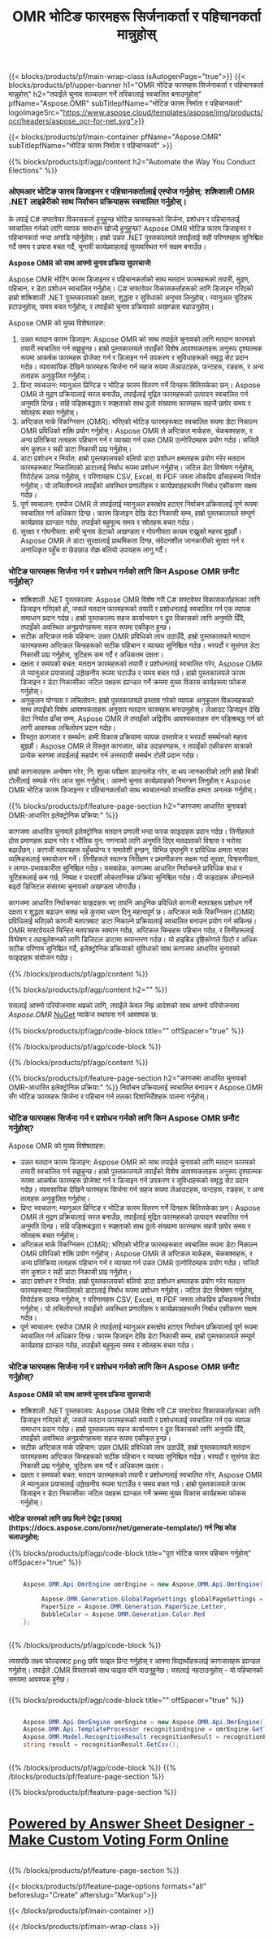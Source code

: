 ﻿---
title: OMR भोटिङ फारमहरू सिर्जनाकर्ता र पहिचानकर्ता मान्नुहोस्
weight: 3920
url: /ne/voting/form/
lang: ne
langdirlevel: 2
locales: as,he,or,pa,ru,uk,ar,fa,bg,cs,da,de,es,el,hu,hr,fr,nl,id,it,lt,lv,mk,pl,pt,ro,sk,sl,sv,sr,vi,th,tr,ko,ja,bn,gu,hi,kn,mr,ne,ta,te,ur,sd
description: Aspose OMR भोटिंग फारम डिजाइनर र पहिचानकर्ताको साथ मतदान फारमहरूको तयारी, मुद्रण, पहिचान, र डेटा प्रशोधन स्वचालित गर्नुहोस्। हाम्रो शक्तिशालीको दक्षता, शुद्धता र सुविधाको अनुभव लिनुहोस्
---

{{< blocks/products/pf/main-wrap-class isAutogenPage="true">}}
{{< blocks/products/pf/upper-banner h1="OMR भोटिङ फारमहरू सिर्जनाकर्ता र पहिचानकर्ता मान्नुहोस्" h2="तपाईंले चुनाव सञ्चालन गर्ने तरिकालाई स्वचालित बनाउनुहोस्" pfName="Aspose.OMR" subTitlepfName="भोटिङ फारम निर्माता र पहिचानकर्ता" logoImageSrc="https://www.aspose.cloud/templates/aspose/img/products/ocr/headers/aspose_ocr-for-net.svg">}}

{{< blocks/products/pf/main-container pfName="Aspose.OMR" subTitlepfName="भोटिङ फारम निर्माता र पहिचानकर्ता" >}}


{{% blocks/products/pf/agp/content h2="Automate the Way You Conduct Elections" %}}

<h3>ओएमआर भोटिङ फारम डिजाइनर र पहिचानकर्तालाई एस्पोज गर्नुहोस्: शक्तिशाली OMR .NET लाइब्रेरीको साथ निर्वाचन प्रक्रियाहरू स्वचालित गर्नुहोस्।</h3>

<p>के तपाई C# सफ्टवेयर विकासकर्ता हुनुहुन्छ भोटिङ फारमहरूको सिर्जना, प्रशोधन र पहिचानलाई स्वचालित गर्नको लागि व्यापक समाधान खोज्दै हुनुहुन्छ? Aspose OMR भोटिङ फारम डिजाइनर र पहिचानकर्ता भन्दा अगाडि नहेर्नुहोस्। हाम्रो उन्नत .NET पुस्तकालयले तपाईंलाई सही परिणामहरू सुनिश्चित गर्दै समय र प्रयास बचत गर्दै, चुनावी कार्यप्रवाहलाई सुव्यवस्थित गर्न सक्षम बनाउँछ।</p>

<p><b>Aspose OMR को साथ आफ्नो चुनाव प्रक्रिया सुपरचार्ज!</b></p>

<p>Aspose OMR भोटिंग फारम डिजाइनर र पहिचानकर्ताको साथ मतदान फारमहरूको तयारी, मुद्रण, पहिचान, र डेटा प्रशोधन स्वचालित गर्नुहोस्। C# सफ्टवेयर विकासकर्ताहरूको लागि डिजाइन गरिएको हाम्रो शक्तिशाली .NET पुस्तकालयको दक्षता, शुद्धता र सुविधाको अनुभव लिनुहोस्। म्यानुअल त्रुटिहरू हटाउनुहोस्, समय बचत गर्नुहोस्, र तपाईंको चुनाव प्रक्रियाको अखण्डता बढाउनुहोस्।</p>

<p>Aspose OMR को मुख्य विशेषताहरु:</p>

<ol>
	<li>उन्नत मतदान फारम डिजाइन: Aspose OMR को साथ तपाईले चुनावको लागि मतदान फारमको तयारी स्वचालित गर्न सक्नुहुन्छ। हाम्रो पुस्तकालयले तपाइँको विशेष आवश्यकताहरू अनुरूप दृश्यात्मक रूपमा आकर्षक फारमहरू प्रोजेक्ट गर्न र डिजाइन गर्न उपकरण र सुविधाहरूको समृद्ध सेट प्रदान गर्दछ। व्यावसायिक देखिने फारमहरू सिर्जना गर्न सहज रूपमा लेआउटहरू, फन्टहरू, रङहरू, र अन्य तत्वहरू अनुकूलित गर्नुहोस्।</li>
	<li>प्रिन्ट स्वचालन: म्यानुअल प्रिन्टिङ र भोटिङ फारम वितरण गर्ने दिनहरू बितिसकेका छन्। Aspose OMR ले मुद्रण प्रक्रियालाई सरल बनाउँछ, तपाईंलाई मुद्रित फारमहरूको उत्पादन स्वचालित गर्न अनुमति दिन्छ। सहि पङ्क्तिबद्धता र स्पष्टताको साथ ठूलो संख्यामा फारमहरू सहजै छापेर समय र स्रोतहरू बचत गर्नुहोस्।</li>
	<li>अप्टिकल मार्क रिकग्निसन (OMR): भरिएको भोटिङ फारमहरूबाट स्वचालित रूपमा डेटा निकाल्न OMR प्रविधिको शक्ति प्रयोग गर्नुहोस्। Aspose OMR ले अप्टिकल मार्कहरू, चेकबक्सहरू, र अन्य प्रतिक्रिया तत्वहरू पहिचान गर्न र व्याख्या गर्न उन्नत OMR एल्गोरिदमहरू प्रयोग गर्दछ। सजिलै संग कुशल र सही डाटा निकासी प्राप्त गर्नुहोस्।</li>
	<li>डाटा प्रशोधन र निर्यात: हाम्रो पुस्तकालयको बलियो डाटा प्रशोधन क्षमताहरू प्रयोग गरेर मतदान फारमहरूबाट निकालिएको डाटालाई निर्बाध रूपमा प्रशोधन गर्नुहोस्। जटिल डेटा विश्लेषण गर्नुहोस्, रिपोर्टहरू उत्पन्न गर्नुहोस्, र परिणामहरू CSV, Excel, वा PDF जस्ता लोकप्रिय ढाँचाहरूमा निर्यात गर्नुहोस्। यो लचिलोपनले तपाइँको अवस्थित प्रणालीहरू र कार्यप्रवाहहरूसँग निर्बाध एकीकरण सक्षम गर्दछ।</li>
	<li>पूर्ण स्वचालन: एस्पोज OMR ले तपाईलाई म्यानुअल हस्तक्षेप हटाएर निर्वाचन प्रक्रियालाई पूर्ण रूपमा स्वचालित गर्न अधिकार दिन्छ। फारम डिजाइन देखि डेटा निकासी सम्म, हाम्रो पुस्तकालयले सम्पूर्ण कार्यप्रवाह ह्यान्डल गर्दछ, तपाईंको बहुमूल्य समय र स्रोतहरू बचत गर्दछ।</li>
    <li>सुरक्षा र गोपनीयता: हामी चुनाव डेटाको अखण्डता र गोपनीयता कायम राख्नुको महत्त्व बुझ्छौं। Aspose OMR ले डाटा सुरक्षालाई प्राथमिकता दिन्छ, संवेदनशील जानकारीको सुरक्षा गर्न र अनाधिकृत पहुँच वा छेडछाड रोक्न बलियो उपायहरू लागू गर्दै।</li>
</ol>

<h3>भोटिङ फारमहरू सिर्जना गर्न र प्रशोधन गर्नको लागि किन Aspose OMR छनौट गर्नुहोस्?</h3>

<ul>
	<li>शक्तिशाली .NET पुस्तकालय: Aspose OMR विशेष गरी C# सफ्टवेयर विकासकर्ताहरूका लागि डिजाइन गरिएको हो, जसले मतदान फारमहरूको तयारी र प्रशोधनलाई स्वचालित गर्न एक व्यापक समाधान प्रदान गर्दछ। हाम्रो पुस्तकालय सहज कार्यान्वयन र द्रुत विकासको लागि अनुमति दिँदै, तपाइँको अवस्थित अनुप्रयोगहरूमा सहज रूपमा एकीकृत हुन्छ।</li>
	<li>सटीक अप्टिकल मार्क पहिचान: उन्नत OMR प्रविधिको लाभ उठाउँदै, हाम्रो पुस्तकालयले मतदान फारमहरूमा अप्टिकल चिन्हहरूको सटीक पहिचान र व्याख्या सुनिश्चित गर्दछ। भरपर्दो र सुसंगत डेटा निकासी प्राप्त गर्नुहोस्, त्रुटिहरू कम गर्दै र अधिकतम दक्षता।</li>
	<li>दक्षता र समयको बचत: मतदान फारमहरूको तयारी र प्रशोधनलाई स्वचालित गरेर, Aspose OMR ले म्यानुअल प्रयासलाई उल्लेखनीय रूपमा घटाउँछ र समय बचत गर्छ। हाम्रो पुस्तकालयले फारम डिजाइन र डेटा निकासीका जटिल पक्षहरू ह्यान्डल गर्ने क्रममा मुख्य विकास कार्यहरूमा फोकस गर्नुहोस्।</li>
	<li>अनुकूलन योग्यता र लचिलोपन: हाम्रो पुस्तकालयले प्रस्ताव गरेको व्यापक अनुकूलन विकल्पहरूको साथ तपाईंको विशेष आवश्यकताहरू अनुसार मतदान फारमहरू बनाउनुहोस्। लेआउट डिजाइन देखि डेटा निर्यात ढाँचा सम्म, Aspose OMR ले तपाइँको अद्वितीय आवश्यकताहरु संग पङ्क्तिबद्ध गर्न को लागी आवश्यक लचिलोपन प्रदान गर्दछ।</li>
	<li>विस्तृत कागजात र समर्थन: हामी विकास प्रक्रियामा व्यापक दस्तावेज र भरपर्दो समर्थनको महत्त्व बुझ्छौं। Aspose OMR ले विस्तृत कागजात, कोड उदाहरणहरू, र तपाईंको एकीकरण यात्राको प्रत्येक चरणमा तपाईंलाई सहयोग गर्न उत्तरदायी समर्थन टोली प्रदान गर्दछ।</li>
</ul>

<p>हाम्रो कागजातहरू अन्वेषण गरेर, नि: शुल्क परीक्षण डाउनलोड गरेर, वा थप जानकारीको लागि हाम्रो बिक्री टोलीलाई सम्पर्क गरेर आज सुरू गर्नुहोस्। आफ्नो चुनाव कार्यप्रवाहको नियन्त्रण लिनुहोस् र Aspose OMR भोटिङ फारम डिजाइनर र पहिचानकर्ताको साथ स्वचालनको वास्तविक क्षमता अनलक गर्नुहोस्।</p> 

{{% blocks/products/pf/feature-page-section  h2="कागजमा आधारित चुनावको OMR-आधारित इलेक्ट्रोनिक प्रक्रिया:" %}}

<p>कागजमा आधारित चुनावले इलेक्ट्रोनिक मतदान प्रणाली भन्दा फरक फाइदाहरू प्रदान गर्दछ। तिनीहरूले ठोस प्रमाणहरू प्रदान गरेर र भौतिक पुन: गणनाको लागि अनुमति दिएर मतदाताको विश्वास र भरोसा बढाउँछन्। कागजी मतपत्रहरू पहुँचयोग्य र समावेशी हुन्छन्, विभिन्न पृष्ठभूमि र प्राविधिक क्षमता भएका व्यक्तिहरूलाई समायोजन गर्ने। तिनीहरूले स्वतन्त्र निरीक्षण र प्रमाणीकरण सक्षम गर्दा सुरक्षा, विश्वसनीयता, र लागत-प्रभावकारीता सुनिश्चित गर्दछ। यसबाहेक, कागजमा आधारित निर्वाचनले प्राविधिक बाधा र त्रुटिहरूलाई कम गर्छ, निष्पक्ष र पारदर्शी लोकतान्त्रिक प्रक्रिया सुनिश्चित गर्दछ। यी फाइदाहरू अँगाल्नाले बढ्दो डिजिटल संसारमा चुनावको अखण्डता जोगाउँछ।</p> 
<p>कागजमा आधारित निर्वाचनका फाइदाहरू भए तापनि आधुनिक प्रविधिले कागजी मतपत्रहरू प्रशोधन गर्ने दक्षता र शुद्धता बढाउन सक्छ भन्ने कुरामा ध्यान दिनु महत्त्वपूर्ण छ। अप्टिकल मार्क रिकग्निसन (OMR) प्रविधिलाई भरिएको कागजी मतपत्रबाट डाटा निकाल्ने प्रक्रियालाई स्वचालित बनाउन प्रयोग गर्न सकिन्छ। OMR सफ्टवेयरले चिन्हित मतपत्रहरू स्क्यान गर्दछ, अप्टिकल चिन्हहरू पहिचान गर्दछ, र तिनीहरूलाई विश्लेषण र ट्याबुलेशनको लागि डिजिटल डाटामा रूपान्तरण गर्दछ। यो हाइब्रिड दृष्टिकोणले छिटो र अधिक सटीक परिणाम सुनिश्चित गर्दै, इलेक्ट्रोनिक प्रक्रियाको सुविधाको साथ कागजमा आधारित चुनावको फाइदाहरू संयोजन गर्दछ।</p> 

{{% /blocks/products/pf/agp/content %}}





{{% blocks/products/pf/agp/content h2="" %}}

यसलाई आफ्नो परियोजनामा ​​थप्नको लागि, तपाईंले केवल निम्न आदेशको साथ आफ्नो परियोजनामा ​​*Aspose.OMR* [NuGet](https://www.nuget.org/packages/aspose.omr) प्याकेज स्थापना गर्न आवश्यक छ:

{{% blocks/products/pf/agp/code-block title="" offSpacer="true" %}}



{{% /blocks/products/pf/agp/code-block %}}

{{% /blocks/products/pf/agp/content %}}




{{% blocks/products/pf/feature-page-section  h2="कागजमा आधारित चुनावको OMR-आधारित इलेक्ट्रोनिक प्रक्रिया:" %}}
निर्वाचन प्रक्रियालाई स्वचालित बनाउन र Aspose.OMR सँग भोटिङ फारमहरू सिर्जना र पहिचान गर्न तलका दिशानिर्देशहरू पालना गर्नुहोस्।

<h3>भोटिङ फारमहरू सिर्जना गर्न र प्रशोधन गर्नको लागि किन Aspose OMR छनौट गर्नुहोस्?</h3>

<p>Aspose OMR को मुख्य विशेषताहरु:</p>
<ul>
	<li>उन्नत मतदान फारम डिजाइन: Aspose OMR को साथ तपाईले चुनावको लागि मतदान फारमको तयारी स्वचालित गर्न सक्नुहुन्छ। हाम्रो पुस्तकालयले तपाइँको विशेष आवश्यकताहरू अनुरूप दृश्यात्मक रूपमा आकर्षक फारमहरू प्रोजेक्ट गर्न र डिजाइन गर्न उपकरण र सुविधाहरूको समृद्ध सेट प्रदान गर्दछ। व्यावसायिक देखिने फारमहरू सिर्जना गर्न सहज रूपमा लेआउटहरू, फन्टहरू, रङहरू, र अन्य तत्वहरू अनुकूलित गर्नुहोस्।</li>
	<li>प्रिन्ट स्वचालन: म्यानुअल प्रिन्टिङ र भोटिङ फारम वितरण गर्ने दिनहरू बितिसकेका छन्। Aspose OMR ले मुद्रण प्रक्रियालाई सरल बनाउँछ, तपाईंलाई मुद्रित फारमहरूको उत्पादन स्वचालित गर्न अनुमति दिन्छ। सहि पङ्क्तिबद्धता र स्पष्टताको साथ ठूलो संख्यामा फारमहरू सहजै छापेर समय र स्रोतहरू बचत गर्नुहोस्।</li>
	<li>अप्टिकल मार्क रिकग्निसन (OMR): भरिएको भोटिङ फारमहरूबाट स्वचालित रूपमा डेटा निकाल्न OMR प्रविधिको शक्ति प्रयोग गर्नुहोस्। Aspose OMR ले अप्टिकल मार्कहरू, चेकबक्सहरू, र अन्य प्रतिक्रिया तत्वहरू पहिचान गर्न र व्याख्या गर्न उन्नत OMR एल्गोरिदमहरू प्रयोग गर्दछ। सजिलै संग कुशल र सही डाटा निकासी प्राप्त गर्नुहोस्।</li>
	<li>डाटा प्रशोधन र निर्यात: हाम्रो पुस्तकालयको बलियो डाटा प्रशोधन क्षमताहरू प्रयोग गरेर मतदान फारमहरूबाट निकालिएको डाटालाई निर्बाध रूपमा प्रशोधन गर्नुहोस्। जटिल डेटा विश्लेषण गर्नुहोस्, रिपोर्टहरू उत्पन्न गर्नुहोस्, र परिणामहरू CSV, Excel, वा PDF जस्ता लोकप्रिय ढाँचाहरूमा निर्यात गर्नुहोस्। यो लचिलोपनले तपाइँको अवस्थित प्रणालीहरू र कार्यप्रवाहहरूसँग निर्बाध एकीकरण सक्षम गर्दछ।</li>
	<li>पूर्ण स्वचालन: एस्पोज OMR ले तपाईलाई म्यानुअल हस्तक्षेप हटाएर निर्वाचन प्रक्रियालाई पूर्ण रूपमा स्वचालित गर्न अधिकार दिन्छ। फारम डिजाइन देखि डेटा निकासी सम्म, हाम्रो पुस्तकालयले सम्पूर्ण कार्यप्रवाह ह्यान्डल गर्दछ, तपाईंको बहुमूल्य समय र स्रोतहरू बचत गर्दछ।</li>
</ul>

<h3>भोटिङ फारमहरू सिर्जना गर्न र प्रशोधन गर्नको लागि किन Aspose OMR छनौट गर्नुहोस्?</h3>

<p></p>

<p><b>Aspose OMR को साथ आफ्नो चुनाव प्रक्रिया सुपरचार्ज!</b></p>

<ul type="1">
	<li>शक्तिशाली .NET पुस्तकालय: Aspose OMR विशेष गरी C# सफ्टवेयर विकासकर्ताहरूका लागि डिजाइन गरिएको हो, जसले मतदान फारमहरूको तयारी र प्रशोधनलाई स्वचालित गर्न एक व्यापक समाधान प्रदान गर्दछ। हाम्रो पुस्तकालय सहज कार्यान्वयन र द्रुत विकासको लागि अनुमति दिँदै, तपाइँको अवस्थित अनुप्रयोगहरूमा सहज रूपमा एकीकृत हुन्छ।</li>
	<li>सटीक अप्टिकल मार्क पहिचान: उन्नत OMR प्रविधिको लाभ उठाउँदै, हाम्रो पुस्तकालयले मतदान फारमहरूमा अप्टिकल चिन्हहरूको सटीक पहिचान र व्याख्या सुनिश्चित गर्दछ। भरपर्दो र सुसंगत डेटा निकासी प्राप्त गर्नुहोस्, त्रुटिहरू कम गर्दै र अधिकतम दक्षता।</li>
	<li>दक्षता र समयको बचत: मतदान फारमहरूको तयारी र प्रशोधनलाई स्वचालित गरेर, Aspose OMR ले म्यानुअल प्रयासलाई उल्लेखनीय रूपमा घटाउँछ र समय बचत गर्छ। हाम्रो पुस्तकालयले फारम डिजाइन र डेटा निकासीका जटिल पक्षहरू ह्यान्डल गर्ने क्रममा मुख्य विकास कार्यहरूमा फोकस गर्नुहोस्।</li>
</ul>

<p><b>भोटिङ फारमको लागि छाप्न मिल्ने टेम्प्लेट [उत्पन्न](https://docs.aspose.com/omr/net/generate-template/) गर्न निम्न कोड चलाउनुहोस्:</b></p>

{{% blocks/products/pf/agp/code-block title="पूरा भोटिङ फारम पहिचान गर्नुहोस्" offSpacer="true" %}}

```cs

    Aspose.OMR.Api.OmrEngine omrEngine = new Aspose.OMR.Api.OmrEngine();

         Aspose.OMR.Generation.GlobalPageSettings globalPageSettings = new Aspose.OMR.Generation.GlobalPageSettings() {
         PaperSize = Aspose.OMR.Generation.PaperSize.Letter,
         BubbleColor = Aspose.OMR.Generation.Color.Red
    };
    
```

{{% /blocks/products/pf/agp/code-block %}}


<p>त्यसपछि लक्ष्य फोल्डरबाट png छवि फाइल प्रिन्ट गर्नुहोस् र आफ्ना विद्यार्थीहरूलाई कागजातहरू ह्यान्डल गर्नुहोस्। तपाईले .OMR विस्तारको साथ फाइल पनि पाउनुहुनेछ। यसलाई नहटाउनुहोस् - यो पहिचानको समयमा आवश्यक हुनेछ।</p>

<h3></h3>

<p></p>
<p></p>

{{% blocks/products/pf/agp/code-block title="" offSpacer="true" %}}

```cs

    Aspose.OMR.Api.OmrEngine omrEngine = new Aspose.OMR.Api.OmrEngine();
    Aspose.OMR.Api.TemplateProcessor recognitionEngine = omrEngine.GetTemplateProcessor("YourVotingFormTemplate.omr");
    Aspose.OMR.Model.RecognitionResult recognitionResult = recognitionEngine.RecognizeImage("scanned-sheets/Sandeep-Vaishya.png");
    string result = recognitionResult.GetCsv();
    
```

{{% /blocks/products/pf/agp/code-block %}}
{{% /blocks/products/pf/feature-page-section %}}


<!-- Powered By - Link to OMR App pages -->
{{% blocks/products/pf/feature-page-section %}}
<a href="https://products.aspose.app/omr/answer-sheet-designer/">
    <h4 style="font-size: 20pt;">
        Powered by Answer Sheet Designer - Make Custom Voting Form Online
    </h4>
</a>
{{% /blocks/products/pf/feature-page-section %}}

{{< blocks/products/pf/feature-page-options formats="all" beforeslug="Create" afterslug="Markup">}}


{{< /blocks/products/pf/main-container >}}

{{< /blocks/products/pf/main-wrap-class >}}
